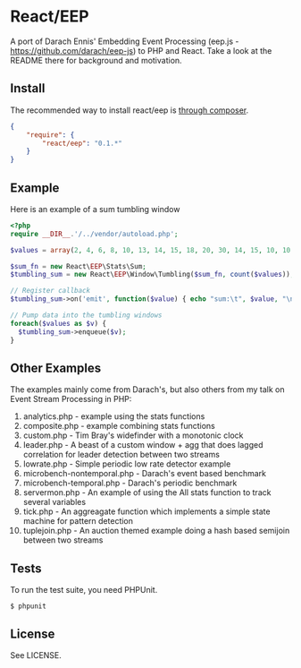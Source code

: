 # React/EEP

A port of Darach Ennis' Embedding Event Processing (eep.js - https://github.com/darach/eep-js) to PHP and React. Take a look at the README there for background and motivation. 

## Install

The recommended way to install react/eep is [through composer](http://getcomposer.org).

```JSON
{
    "require": {
        "react/eep": "0.1.*"
    }
}
```

## Example

Here is an example of a sum tumbling window

```php
<?php
require __DIR__.'/../vendor/autoload.php';

$values = array(2, 4, 6, 8, 10, 13, 14, 15, 18, 20, 30, 14, 15, 10, 10, 9, 3);

$sum_fn = new React\EEP\Stats\Sum;
$tumbling_sum = new React\EEP\Window\Tumbling($sum_fn, count($values));

// Register callback
$tumbling_sum->on('emit', function($value) { echo "sum:\t", $value, "\n";});

// Pump data into the tumbling windows
foreach($values as $v) {
  $tumbling_sum->enqueue($v);
}
```

## Other Examples

The examples mainly come from Darach's, but also others from my talk on Event Stream Processing in PHP: 

1. analytics.php - example using the stats functions
2. composite.php - example combining stats functions
3. custom.php - Tim Bray's widefinder with a monotonic clock
4. leader.php - A beast of a custom window + agg that does lagged correlation for leader detection between two streams
5. lowrate.php - Simple periodic low rate detector example
6. microbench-nontemporal.php - Darach's event based benchmark
7. microbench-temporal.php - Darach's periodic benchmark
8. servermon.php - An example of using the All stats function to track several variables
9. tick.php - An aggreagate function which implements a simple state machine for pattern detection
10. tuplejoin.php - An auction themed example doing a hash based semijoin between two streams

## Tests

To run the test suite, you need PHPUnit.

    $ phpunit

## License

See LICENSE.
